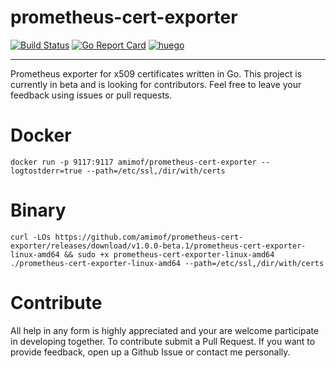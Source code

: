 # prometheus-cert-exporter
[![Build Status](https://travis-ci.org/amimof/prometheus-cert-exporter.svg?branch=master)](https://travis-ci.org/amimof/prometheus-cert-exporter) [![Go Report Card](https://goreportcard.com/badge/github.com/amimof/prometheus-cert-exporter)](https://goreportcard.com/report/github.com/amimof/prometheus-cert-exporter) [![huego](https://godoc.org/github.com/amimof/prometheus-cert-exporter?status.svg)](https://godoc.org/github.com/amimof/prometheus-cert-exporter)

---

Prometheus exporter for x509 certificates written in Go. This project is currently in beta and is looking for contributors. Feel free to leave your feedback using issues or pull requests.

# Docker
```
docker run -p 9117:9117 amimof/prometheus-cert-exporter --logtostderr=true --path=/etc/ssl,/dir/with/certs
```

# Binary
```
curl -LOs https://github.com/amimof/prometheus-cert-exporter/releases/download/v1.0.0-beta.1/prometheus-cert-exporter-linux-amd64 && sudo +x prometheus-cert-exporter-linux-amd64
./prometheus-cert-exporter-linux-amd64 --path=/etc/ssl,/dir/with/certs
```

# Contribute
All help in any form is highly appreciated and your are welcome participate in developing together. To contribute submit a Pull Request. If you want to provide feedback, open up a Github Issue or contact me personally.
